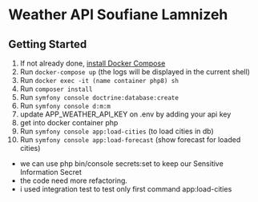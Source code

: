 # Weather API Soufiane Lamnizeh
## Getting Started

1. If not already done, [install Docker Compose](https://docs.docker.com/compose/install/)
2. Run `docker-compose up` (the logs will be displayed in the current shell)
3. Run `docker exec -it (name container php8) sh`
4. Run `composer install`
5. Run `symfony console doctrine:database:create`
6. Run `symfony console d:m:m`
7. update APP_WEATHER_API_KEY on .env by adding your api key
8. get into docker container php
9. Run `symfony console app:load-cities` (to load cities in db)
10. Run `symfony console app:load-forecast` (show forecast for loaded cities)

- we can use php bin/console secrets:set to keep our Sensitive Information Secret
- the code need more refactoring.
- i used integration test to test only first command app:load-cities
